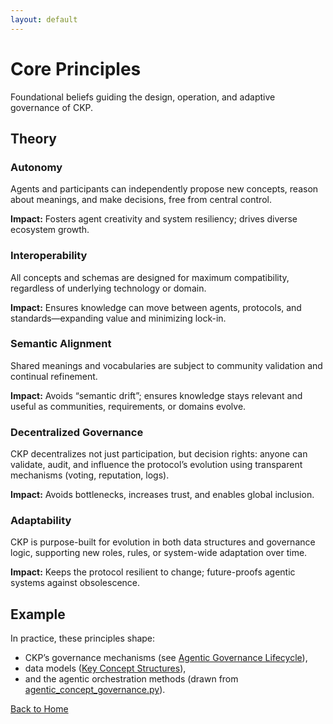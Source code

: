 ```yaml
---
layout: default
---
```

# Core Principles

Foundational beliefs guiding the design, operation, and adaptive governance of CKP.

## Theory

### Autonomy
Agents and participants can independently propose new concepts, reason about meanings, and make decisions, free from central control.

**Impact:** Fosters agent creativity and system resiliency; drives diverse ecosystem growth.

### Interoperability
All concepts and schemas are designed for maximum compatibility, regardless of underlying technology or domain.

**Impact:** Ensures knowledge can move between agents, protocols, and standards—expanding value and minimizing lock-in.

### Semantic Alignment
Shared meanings and vocabularies are subject to community validation and continual refinement.

**Impact:** Avoids “semantic drift”; ensures knowledge stays relevant and useful as communities, requirements, or domains evolve.

### Decentralized Governance
CKP decentralizes not just participation, but decision rights: anyone can validate, audit, and influence the protocol’s evolution using transparent mechanisms (voting, reputation, logs).

**Impact:** Avoids bottlenecks, increases trust, and enables global inclusion.

### Adaptability
CKP is purpose-built for evolution in both data structures and governance logic, supporting new roles, rules, or system-wide adaptation over time.

**Impact:** Keeps the protocol resilient to change; future-proofs agentic systems against obsolescence.

## Example

In practice, these principles shape:
- CKP’s governance mechanisms (see [Agentic Governance Lifecycle](agentic-governance-lifecycle.md)),
- data models ([Key Concept Structures](key-concept-structures.md)),
- and the agentic orchestration methods (drawn from [agentic_concept_governance.py](../ingest_only_do_not_link/agentic_concept_governance.py)).

[Back to Home](index.md)